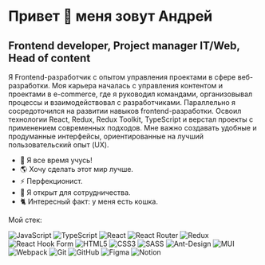 # Привет 👋 меня зовут Андрей 

## Frontend developer, Project manager IT/Web, Head of content

Я Frontend-разработчик с опытом управления проектами в сфере веб-разработки. Моя карьера началась с управления контентом и проектами в e-commerce, где я руководил командами, организовывал процессы и взаимодействовал с разработчиками. Параллельно я сосредоточился на развитии навыков frontend-разработки. Освоил технологии React, Redux, Redux Toolkit, TypeScript и верстал проекты с применением современных подходов. Мне важно создавать удобные и продуманные интерфейсы, ориентированные на лучший пользовательский опыт (UX).

- 🧠 Я все время учусь!
- 🌎 Хочу сделать этот мир лучше.
- ⚡ Перфекционист.
- 🤝 Я открыт для сотрудничества.
- 🐈 Интересный факт: у меня есть кошка.

Мой стек:

![JavaScript](https://img.shields.io/badge/javascript-%23323330.svg?style=for-the-badge&logo=javascript&logoColor=%23F7DF1E)
![TypeScript](https://img.shields.io/badge/typescript-%23007ACC.svg?style=for-the-badge&logo=typescript&logoColor=white)
![React](https://img.shields.io/badge/react-%2320232a.svg?style=for-the-badge&logo=react&logoColor=%2361DAFB)
![React Router](https://img.shields.io/badge/React_Router-CA4245?style=for-the-badge&logo=react-router&logoColor=white)
![Redux](https://img.shields.io/badge/redux-%23593d88.svg?style=for-the-badge&logo=redux&logoColor=white)
![React Hook Form](https://img.shields.io/badge/React%20Hook%20Form-%23EC5990.svg?style=for-the-badge&logo=reacthookform&logoColor=white)
![HTML5](https://img.shields.io/badge/html5-%23E34F26.svg?style=for-the-badge&logo=html5&logoColor=white)
![CSS3](https://img.shields.io/badge/css3-%231572B6.svg?style=for-the-badge&logo=css3&logoColor=white)
![SASS](https://img.shields.io/badge/SASS-hotpink.svg?style=for-the-badge&logo=SASS&logoColor=white)
![Ant-Design](https://img.shields.io/badge/-AntDesign-%230170FE?style=for-the-badge&logo=ant-design&logoColor=white)
![MUI](https://img.shields.io/badge/MUI-%230081CB.svg?style=for-the-badge&logo=mui&logoColor=white)
![Webpack](https://img.shields.io/badge/webpack-%238DD6F9.svg?style=for-the-badge&logo=webpack&logoColor=black)
![Git](https://img.shields.io/badge/git-%23F05033.svg?style=for-the-badge&logo=git&logoColor=white)
![GitHub](https://img.shields.io/badge/github-%23121011.svg?style=for-the-badge&logo=github&logoColor=white)
![Figma](https://img.shields.io/badge/figma-%23F24E1E.svg?style=for-the-badge&logo=figma&logoColor=white)
![Notion](https://img.shields.io/badge/Notion-%23000000.svg?style=for-the-badge&logo=notion&logoColor=white)
